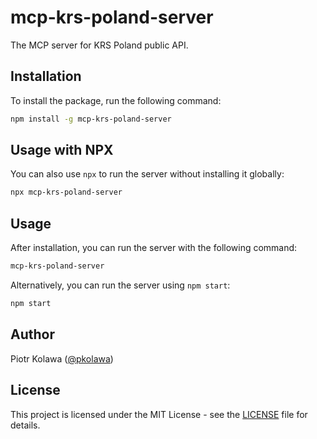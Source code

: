 # mcp-krs-poland-server

The MCP server for KRS Poland public API.

## Installation

To install the package, run the following command:

```bash
npm install -g mcp-krs-poland-server
```

## Usage with NPX

You can also use `npx` to run the server without installing it globally:

```bash
npx mcp-krs-poland-server
```

## Usage

After installation, you can run the server with the following command:

```bash
mcp-krs-poland-server
```

Alternatively, you can run the server using `npm start`:

```bash
npm start
```

## Author

Piotr Kolawa ([@pkolawa](https://github.com/pkolawa))

## License

This project is licensed under the MIT License - see the [LICENSE](LICENSE) file for details.